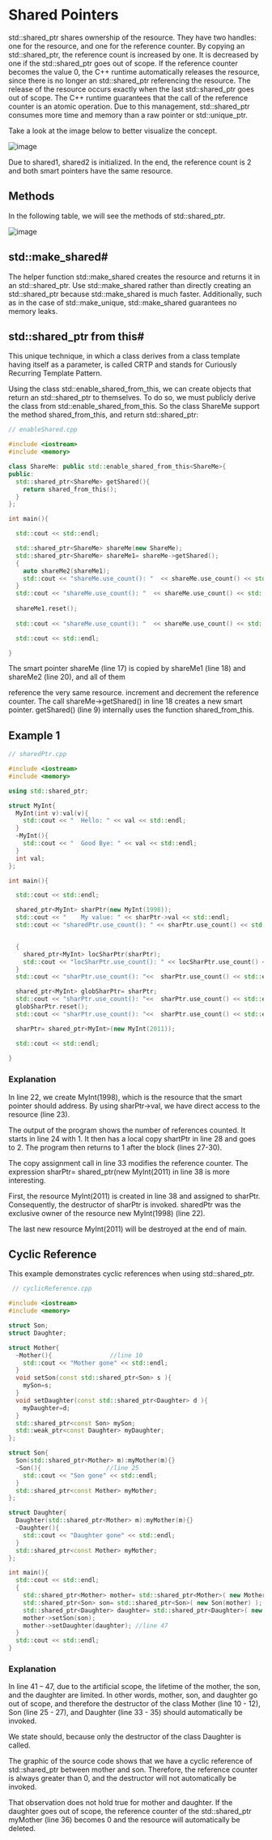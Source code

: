 # Shared Pointers

std::shared_ptr shares ownership of the resource. They have two handles: one for the resource, and one for the reference counter. By copying an std::shared_ptr, the reference count is increased by one. It is decreased by one if the std::shared_ptr goes out of scope. If the reference counter becomes the value 0, the C++ runtime automatically releases the resource, since there is no longer an std::shared_ptr referencing the resource. The release of the resource occurs exactly when the last std::shared_ptr goes out of scope. The C++ runtime guarantees that the call of the reference counter is an atomic operation. Due to this management, std::shared_ptr consumes more time and memory than a raw pointer or std::unique_ptr.

Take a look at the image below to better visualize the concept.

![image](https://user-images.githubusercontent.com/33947539/186347034-df4996b3-39f3-4403-9ce5-5d05d957d039.png)

Due to shared1, shared2 is initialized. In the end, the reference count is 2 and both smart pointers have the same resource.

## Methods

In the following table, we will see the methods of std::shared_ptr.

![image](https://user-images.githubusercontent.com/33947539/186347158-c00e42a7-7b6a-4745-8713-2db6a59fc33a.png)


## std::make_shared#
The helper function std::make_shared creates the resource and returns it in an std::shared_ptr. Use std::make_shared rather than directly creating an std::shared_ptr because std::make_shared is much faster. Additionally, such as in the case of std::make_unique, std::make_shared guarantees no memory leaks.

## std::shared_ptr from this#
This unique technique, in which a class derives from a class template having itself as a parameter, is called CRTP and stands for Curiously Recurring Template Pattern.

Using the class std::enable_shared_from_this, we can create objects that return an std::shared_ptr to themselves. To do so, we must publicly derive the class from std::enable_shared_from_this. So the class ShareMe support the method shared_from_this, and return std::shared_ptr:

```cpp
// enableShared.cpp

#include <iostream>
#include <memory>

class ShareMe: public std::enable_shared_from_this<ShareMe>{
public:
  std::shared_ptr<ShareMe> getShared(){
    return shared_from_this();
  }
};

int main(){

  std::cout << std::endl;

  std::shared_ptr<ShareMe> shareMe(new ShareMe);
  std::shared_ptr<ShareMe> shareMe1= shareMe->getShared();
  {
    auto shareMe2(shareMe1);
    std::cout << "shareMe.use_count(): "  << shareMe.use_count() << std::endl;
  }
  std::cout << "shareMe.use_count(): "  << shareMe.use_count() << std::endl;
  
  shareMe1.reset();
  
  std::cout << "shareMe.use_count(): "  << shareMe.use_count() << std::endl;

  std::cout << std::endl;

}
```
The smart pointer shareMe (line 17) is copied by shareMe1 (line 18) and shareMe2 (line 20), and all of them

reference the very same resource.
increment and decrement the reference counter.
The call shareMe->getShared() in line 18 creates a new smart pointer. getShared() (line 9) internally uses the function shared_from_this.

## Example 1

```cpp
// sharedPtr.cpp

#include <iostream>
#include <memory>

using std::shared_ptr;

struct MyInt{
  MyInt(int v):val(v){
    std::cout << "  Hello: " << val << std::endl;
  }
  ~MyInt(){
    std::cout << "  Good Bye: " << val << std::endl;
  }
  int val;
};

int main(){

  std::cout << std::endl;

  shared_ptr<MyInt> sharPtr(new MyInt(1998));
  std::cout << "    My value: " << sharPtr->val << std::endl;
  std::cout << "sharedPtr.use_count(): " << sharPtr.use_count() << std::endl;


  {
    shared_ptr<MyInt> locSharPtr(sharPtr);
    std::cout << "locSharPtr.use_count(): " << locSharPtr.use_count() << std::endl;
  }
  std::cout << "sharPtr.use_count(): "<<  sharPtr.use_count() << std::endl;

  shared_ptr<MyInt> globSharPtr= sharPtr;
  std::cout << "sharPtr.use_count(): "<<  sharPtr.use_count() << std::endl;
  globSharPtr.reset();
  std::cout << "sharPtr.use_count(): "<<  sharPtr.use_count() << std::endl;

  sharPtr= shared_ptr<MyInt>(new MyInt(2011));

  std::cout << std::endl;
  
}
```
### Explanation #
In line 22, we create MyInt(1998), which is the resource that the smart pointer should address. By using sharPtr->val, we have direct access to the resource (line 23).

The output of the program shows the number of references counted. It starts in line 24 with 1. It then has a local copy shartPtr in line 28 and goes to 2. The program then returns to 1 after the block (lines 27-30).

The copy assignment call in line 33 modifies the reference counter. The expression sharPtr= shared_ptr<MyInt>(new MyInt(2011) in line 38 is more interesting.

First, the resource MyInt(2011) is created in line 38 and assigned to sharPtr. Consequently, the destructor of sharPtr is invoked. sharedPtr was the exclusive owner of the resource new MyInt(1998) (line 22).

The last new resource MyInt(2011) will be destroyed at the end of main.
  
## Cyclic Reference
This example demonstrates cyclic references when using std::shared_ptr.

```cpp
 // cyclicReference.cpp

#include <iostream>
#include <memory>

struct Son;
struct Daughter;

struct Mother{
  ~Mother(){                //line 10
    std::cout << "Mother gone" << std::endl;
  }
  void setSon(const std::shared_ptr<Son> s ){
    mySon=s;
  }
  void setDaughter(const std::shared_ptr<Daughter> d ){
    myDaughter=d;
  }
  std::shared_ptr<const Son> mySon;
  std::weak_ptr<const Daughter> myDaughter;
};

struct Son{
  Son(std::shared_ptr<Mother> m):myMother(m){}
  ~Son(){                  //line 25
    std::cout << "Son gone" << std::endl;
  }
  std::shared_ptr<const Mother> myMother;
};

struct Daughter{
  Daughter(std::shared_ptr<Mother> m):myMother(m){}
  ~Daughter(){
    std::cout << "Daughter gone" << std::endl;
  }
  std::shared_ptr<const Mother> myMother;
};

int main(){
  std::cout << std::endl;
  {
    std::shared_ptr<Mother> mother= std::shared_ptr<Mother>( new Mother);   //line 41
    std::shared_ptr<Son> son= std::shared_ptr<Son>( new Son(mother) );
    std::shared_ptr<Daughter> daughter= std::shared_ptr<Daughter>( new Daughter(mother) );
    mother->setSon(son);
    mother->setDaughter(daughter); //line 47
  }
  std::cout << std::endl;
}
```
  
### Explanation #
In line 41 – 47, due to the artificial scope, the lifetime of the mother, the son, and the daughter are limited. In other words, mother, son, and daughter go out of scope, and therefore the destructor of the class Mother (line 10 - 12), Son (line 25 - 27), and Daughter (line 33 - 35) should automatically be invoked.

We state should, because only the destructor of the class Daughter is called.

The graphic of the source code shows that we have a cyclic reference of std::shared_ptr between mother and son. Therefore, the reference counter is always greater than 0, and the destructor will not automatically be invoked.

That observation does not hold true for mother and daughter. If the daughter goes out of scope, the reference counter of the std::shared_ptr myMother (line 36) becomes 0 and the resource will automatically be deleted.  
